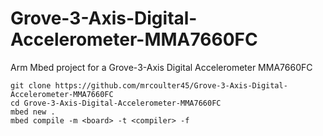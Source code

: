 # Grove-3-Axis-Digital-Accelerometer-MMA7660FC
Arm Mbed project for a Grove-3-Axis Digital Accelerometer MMA7660FC
```
git clone https://github.com/mrcoulter45/Grove-3-Axis-Digital-Accelerometer-MMA7660FC
cd Grove-3-Axis-Digital-Accelerometer-MMA7660FC
mbed new .
mbed compile -m <board> -t <compiler> -f
```
